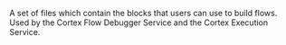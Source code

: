 A set of files which contain the blocks that users can use to build flows. Used by the Cortex Flow Debugger Service and the Cortex Execution Service.